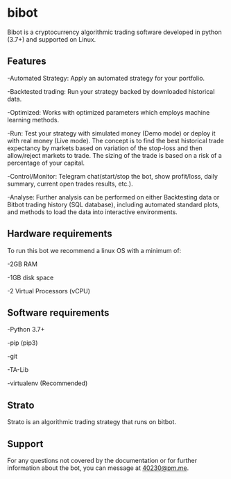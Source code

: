 # bibot

Bibot is a cryptocurrency algorithmic trading software developed in python (3.7+) and supported on Linux.

## Features

-Automated Strategy: Apply an automated strategy for your portfolio.

-Backtested trading: Run your strategy backed by downloaded historical data.

-Optimized: Works with optimized parameters which employs machine learning methods.

-Run: Test your strategy with simulated money (Demo mode) or deploy it with real money (Live mode). The concept is to find the best historical trade expectancy by markets based on variation of the stop-loss and then allow/reject markets to trade. The sizing of the trade is based on a risk of a percentage of your capital.

-Control/Monitor: Telegram chat(start/stop the bot, show profit/loss, daily summary, current open trades results, etc.).

-Analyse: Further analysis can be performed on either Backtesting data or Bitbot trading history (SQL database), including automated standard plots, and methods to load the data into interactive environments.

## Hardware requirements

To run this bot we recommend a linux OS with a minimum of:

-2GB RAM

-1GB disk space

-2 Virtual Processors (vCPU)

## Software requirements

-Python 3.7+

-pip (pip3)

-git

-TA-Lib

-virtualenv (Recommended)

## Strato

Strato is an algorithmic trading strategy that runs on bitbot.

## Support

For any questions not covered by the documentation or for further information about the bot, you can message at 40230@pm.me.
